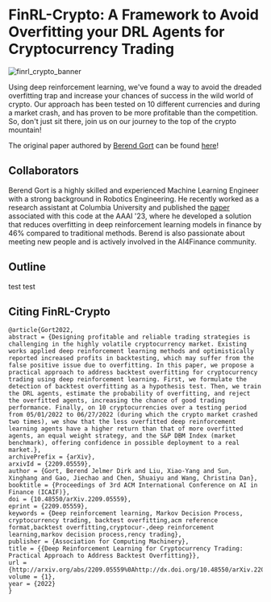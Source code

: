 # FinRL-Crypto: A Framework to Avoid Overfitting your DRL Agents for Cryptocurrency Trading 

![finrl_crypto_banner](https://user-images.githubusercontent.com/69801109/214262094-3a23e836-f820-4500-ad03-8a646554904f.png)

Using deep reinforcement learning, we've found a way to avoid the dreaded overfitting trap and increase your chances of success in the wild world of crypto. Our approach has been tested on 10 different currencies and during a market crash, and has proven to be more profitable than the competition. So, don't just sit there, join us on our journey to the top of the crypto mountain! 

The original paper authored by [Berend Gort](https://www.linkedin.com/in/bjdg/) can be found [here]([/guides/content/editing-an-existing-page](https://arxiv.org/abs/2209.05559))!

## Collaborators

Berend Gort is a highly skilled and experienced Machine Learning Engineer with a strong background in Robotics Engineering. He recently worked as a research assistant at Columbia University and published the [paper]([/guides/content/editing-an-existing-page](https://arxiv.org/abs/2209.05559)) associated with this code at the AAAI '23, where he developed a solution that reduces overfitting in deep reinforcement learning models in finance by 46% compared to traditional methods. Berend is also passionate about meeting new people and is actively involved in the AI4Finance community.


## Outline

test test

## Citing FinRL-Crypto
```
@article{Gort2022,
abstract = {Designing profitable and reliable trading strategies is challenging in the highly volatile cryptocurrency market. Existing works applied deep reinforcement learning methods and optimistically reported increased profits in backtesting, which may suffer from the false positive issue due to overfitting. In this paper, we propose a practical approach to address backtest overfitting for cryptocurrency trading using deep reinforcement learning. First, we formulate the detection of backtest overfitting as a hypothesis test. Then, we train the DRL agents, estimate the probability of overfitting, and reject the overfitted agents, increasing the chance of good trading performance. Finally, on 10 cryptocurrencies over a testing period from 05/01/2022 to 06/27/2022 (during which the crypto market crashed two times), we show that the less overfitted deep reinforcement learning agents have a higher return than that of more overfitted agents, an equal weight strategy, and the S&P DBM Index (market benchmark), offering confidence in possible deployment to a real market.},
archivePrefix = {arXiv},
arxivId = {2209.05559},
author = {Gort, Berend Jelmer Dirk and Liu, Xiao-Yang and Sun, Xinghang and Gao, Jiechao and Chen, Shuaiyu and Wang, Christina Dan},
booktitle = {Proceedings of 3rd ACM International Conference on AI in Finance (ICAIF)},
doi = {10.48550/arXiv.2209.05559},
eprint = {2209.05559},
keywords = {Deep reinforcement learning, Markov Decision Process, cryptocurrency trading, backtest overfitting,acm reference format,backtest overfitting,cryptocur-,deep reinforcement learning,markov decision process,rency trading},
publisher = {Association for Computing Machinery},
title = {{Deep Reinforcement Learning for Cryptocurrency Trading: Practical Approach to Address Backtest Overfitting}},
url = {http://arxiv.org/abs/2209.05559%0Ahttp://dx.doi.org/10.48550/arXiv.2209.05559},
volume = {1},
year = {2022}
}
```
